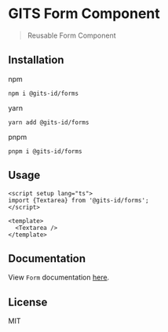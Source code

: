 # GITS Form Component

> Reusable Form Component

## Installation

npm

```
npm i @gits-id/forms
```

yarn

```
yarn add @gits-id/forms
```

pnpm

```
pnpm i @gits-id/forms
```

## Usage

```vue
<script setup lang="ts">
import {Textarea} from '@gits-id/forms';
</script>

<template>
  <Textarea />
</template>
```

## Documentation

View `Form` documentation [here](https://gits-ui.web.app/?path=/story/components-forms--default).

## License

MIT
